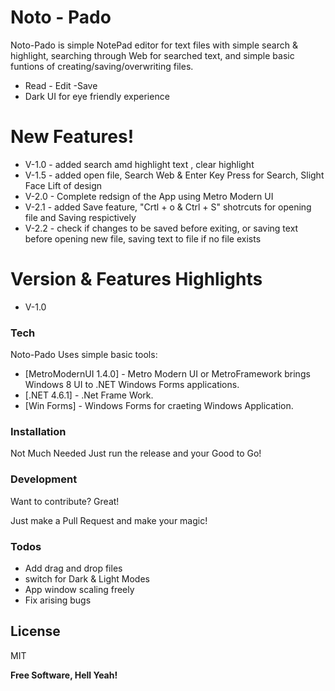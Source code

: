 # Noto - Pado

Noto-Pado is simple NotePad editor for text files with simple search & highlight, searching through Web for searched text, and simple basic funtions of creating/saving/overwriting files.

  - Read - Edit -Save 
  - Dark UI for eye friendly experience

# New Features!
  - V-1.0 - added search amd highlight text , clear highlight 
  - V-1.5 - added open file, Search Web & Enter Key Press for Search, Slight Face Lift of design
  - V-2.0 - Complete redsign of the App using Metro Modern UI
  - V-2.1 - added Save feature, "Crtl + o & Ctrl + S" shotrcuts for opening file and Saving respictively 
  - V-2.2 - check if changes to be saved before exiting, or saving text before opening new file, saving text to file if no file exists

# Version & Features Highlights
 * V-1.0
 


### Tech

Noto-Pado Uses simple basic tools:

* [MetroModernUI 1.4.0] - Metro Modern UI or MetroFramework brings Windows 8 UI to .NET Windows Forms applications.
* [.NET 4.6.1] - .Net Frame Work.
* [Win Forms] - Windows Forms for craeting Windows Application.


### Installation

Not Much Needed Just run the release and your Good to Go!




### Development

Want to contribute? Great!

Just make a Pull Request and make your magic!



### Todos

 - Add drag and drop files
 - switch for Dark & Light Modes
 - App window scaling freely
 - Fix arising bugs

License
----

MIT


**Free Software, Hell Yeah!**
